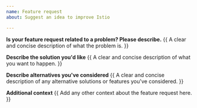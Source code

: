 ```yaml
---
name: Feature request
about: Suggest an idea to improve Istio

---
```


**Is your feature request related to a problem? Please describe.**
{{ A clear and concise description of what the problem is. }}

**Describe the solution you'd like**
{{ A clear and concise description of what you want to happen. }}

**Describe alternatives you've considered**
{{ A clear and concise description of any alternative solutions or features you've considered. }}

**Additional context**
{{ Add any other context about the feature request here. }}

